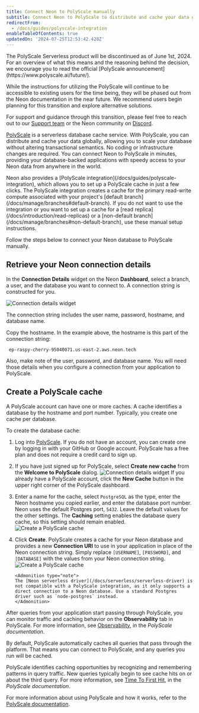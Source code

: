 ```yaml
---
title: Connect Neon to PolyScale manually
subtitle: Connect Neon to PolyScale to distribute and cache your data globally
redirectFrom:
  - /docs/guides/polyscale-integration
enableTableOfContents: true
updatedOn: '2024-07-25T12:53:42.428Z'
---
```


<Admonition type="important" title="Important Update Regarding PolyScale Support">
The PolyScale Serverless product will be discontinued as of June 1st, 2024. For an overview of what this means and the reasoning behind the decision, we encourage you to read the official [PolyScale announcement](https://www.polyscale.ai/future/).

While the instructions for utilizing the PolyScale will continue to be accessible to existing users for the time being, they will be phased out from the Neon documentation in the near future. We recommend users begin planning for this transition and explore alternative solutions.

For support and guidance through this transition, please feel free to reach out to our [Support team](https://neon.tech/docs/introduction/support) or the Neon community on [Discord](https://discord.gg/92vNTzKDGp).
</Admonition>

[PolyScale](https://docs.polyscale.ai/) is a serverless database cache service. With PolyScale, you can distribute and cache your data globally, allowing you to scale your database without altering transactional semantics. No coding or infrastructure changes are required. You can connect Neon to PolyScale in minutes, providing your database-backed applications with speedy access to your Neon data from anywhere in the world.

<Admonition type="note">
Neon also provides a [PolyScale integration](/docs/guides/polyscale-integration), which allows you to set up a PolyScale cache in just a few clicks. The PolyScale integration creates a cache for the primary read-write compute associated with your project's [default branch](/docs/manage/branches#default-branch). If you do not want to use the integration or you want to set up a cache for a [read replica](/docs/introduction/read-replicas) or a [non-default branch](/docs/manage/branches#non-default-branch), use these manual setup instructions.
</Admonition>

Follow the steps below to connect your Neon database to PolyScale manually.

## Retrieve your Neon connection details

In the **Connection Details** widget on the Neon **Dashboard**, select a branch, a user, and the database you want to connect to. A connection string is constructed for you.

![Connection details widget](/docs/connect/connection_details.png)

The connection string includes the user name, password, hostname, and database name.

Copy the hostname. In the example above, the hostname is this part of the connection string:

```text
 ep-raspy-cherry-95040071.us-east-2.aws.neon.tech
```

Also, make note of the user, password, and database name. You will need those details when you configure a connection from your application to PolyScale.

## Create a PolyScale cache

A PolyScale account can have one or more caches. A cache identifies a database by the hostname and port number. Typically, you create one cache per database.

To create the database cache:

1.  Log into [PolyScale](https://app.polyscale.ai/signup/). If you do not have an account, you can create one by logging in with your GitHub or Google account. PolyScale has a free plan and does not require a credit card to sign up.
2.  If you have just signed up for PolyScale, select **Create new cache** from the **Welcome to PolyScale** dialog.
    ![Connection details widget](/docs/guides/welcome_to_polyscale.png)
    If you already have a PolyScale account, click the **New Cache** button in the upper right corner of the PolyScale dashboard.
3.  Enter a name for the cache, select `PostgreSQL` as the type, enter the Neon hostname you copied earlier, and enter the database port number. Neon uses the default Postgres port, `5432`. Leave the default values for the other settings. The **Caching** setting enables the database query cache, so this setting should remain enabled.
    ![Create a PolyScale cache](/docs/guides/polyscale_create_cache.png)
4.  Click **Create**. PolyScale creates a cache for your Neon database and provides a new **Connection URI** to use in your application in place of the Neon connection string. Simply replace `[USERNAME]`, `[PASSWORD]`, and `[DATABASE]` with the values from your Neon connection string.
    ![Create a PolyScale cache](/docs/guides/polyscale_success.png)

        <Admonition type="note">
        The [Neon serverless driver](/docs/serverless/serverless-driver) is not compatible with a PolyScale integration, as it only supports a direct connection to a Neon database. Use a standard Postgres driver such as `node-postgres` instead.
        </Admonition>

After queries from your application start passing through PolyScale, you can monitor traffic and caching behavior on the **Observability** tab in PolyScale. For more information, see [Observability](https://docs.polyscale.ai/database-observability/), in the _PolyScale documentation_.

By default, PolyScale automatically caches all queries that pass through the platform. That means you can connect to PolyScale, and any queries you run will be cached.

PolyScale identifies caching opportunities by recognizing and remembering patterns in query traffic. New queries typically begin to see cache hits on or about the third query. For more information, see [Time To First Hit](https://docs.polyscale.ai/how-does-it-work/#time-to-first-hit-ttfh), in the _PolyScale documentation_.

For more information about using PolyScale and how it works, refer to the [PolyScale documentation](https://docs.polyscale.ai/).

<NeedHelp/>
